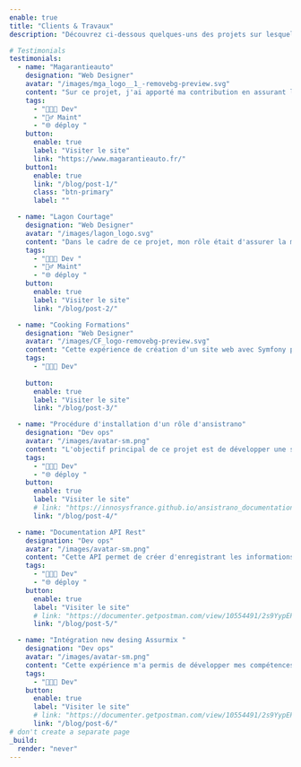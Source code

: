 ```yaml
---
enable: true
title: "Clients & Travaux"
description: "Découvrez ci-dessous quelques-uns des projets sur lesquels j'ai travaillé au cours de mes années d'expérience professionnelle."

# Testimonials
testimonials:
  - name: "Magarantieauto"
    designation: "Web Designer"
    avatar: "/images/mga_logo__1_-removebg-preview.svg"
    content: "Sur ce projet, j'ai apporté ma contribution en assurant la maintenance et en intégrant de nouvelles fonctionnalités pour améliorer l'expérience utilisateur.."
    tags:
      - "👨🏻‍💻 Dev"
      - "👷‍♂️ Maint"
      - "🌐 déploy "
    button:
      enable: true
      label: "Visiter le site"
      link: "https://www.magarantieauto.fr/"
    button1:
      enable: true
      link: "/blog/post-1/"
      class: "btn-primary"
      label: ""

  - name: "Lagon Courtage"
    designation: "Web Designer"
    avatar: "/images/lagon_logo.svg"
    content: "Dans le cadre de ce projet, mon rôle était d'assurer la maintenance continue du système tout en ajoutant de nouvelles fonctionnalités.."
    tags:
      - "👨🏻‍💻 Dev "
      - "👷‍♂️ Maint"
      - "🌐 déploy "
    button:
      enable: true
      label: "Visiter le site"
      link: "/blog/post-2/"

  - name: "Cooking Formations"
    designation: "Web Designer"
    avatar: "/images/CF_logo-removebg-preview.svg"
    content: "Cette expérience de création d'un site web avec Symfony pour Cooking Formations a été extrêmement gratifiante pour moi en tant que Web Designer..."
    tags:
      - "👨🏻‍💻 Dev"
      
    button:
      enable: true
      label: "Visiter le site"
      link: "/blog/post-3/"

  - name: "Procédure d'installation d'un rôle d'ansistrano"
    designation: "Dev ops"
    avatar: "/images/avatar-sm.png"
    content: "L'objectif principal de ce projet est de développer une solution qui facilite le déploiement des applications.."
    tags:
      - "👨🏻‍💻 Dev"
      - "🌐 déploy "
    button:
      enable: true
      label: "Visiter le site"
      # link: "https://innosysfrance.github.io/ansistrano_documentation/"
      link: "/blog/post-4/"

  - name: "Documentation API Rest"
    designation: "Dev ops"
    avatar: "/images/avatar-sm.png"
    content: "Cette API permet de créer d'enregistrant les informations fournies par l'utilisateur, elle permet également la mise à jour des informations.."
    tags:
      - "👨🏻‍💻 Dev"
      - "🌐 déploy "
    button:
      enable: true
      label: "Visiter le site"
      # link: "https://documenter.getpostman.com/view/10554491/2s9YypEP76"
      link: "/blog/post-5/"

  - name: "Intégration new desing Assurmix "
    designation: "Dev ops"
    avatar: "/images/avatar-sm.png"
    content: "Cette expérience m'a permis de développer mes compétences en gestion de projet et de renforcer ma capacité à travailler en équipe.."
    tags:
      - "👨🏻‍💻 Dev"
    button:
      enable: true
      label: "Visiter le site"
      # link: "https://documenter.getpostman.com/view/10554491/2s9YypEP76"
      link: "/blog/post-6/"
# don't create a separate page
_build:
  render: "never"
---
```

